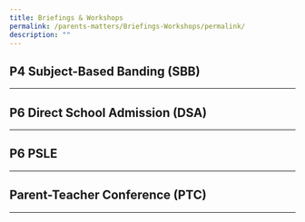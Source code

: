 ```yaml
---
title: Briefings & Workshops
permalink: /parents-matters/Briefings-Workshops/permalink/
description: ""
---
```


## **P4 Subject-Based Banding (SBB)**
---
## **P6 Direct School Admission (DSA)**
---
## **P6 PSLE**
---
## **Parent-Teacher Conference (PTC)**
---